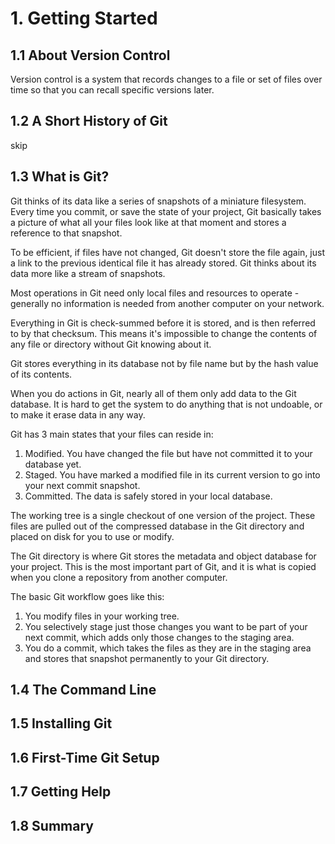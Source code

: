 # 1. Getting Started
## 1.1 About Version Control
Version control is a system that records changes to a file or set of files over time so that you can recall specific versions later.

## 1.2 A Short History of Git
skip

## 1.3 What is Git?
Git thinks of its data like a series of snapshots of a miniature filesystem. Every time you commit, or save the state of your project, Git basically takes a picture of what all your files look like at that moment and stores a reference to that snapshot. 

To be efficient, if files have not changed, Git doesn't store the file again, just a link to the previous identical file it has already stored. Git thinks about its data more like a stream of snapshots.

Most operations in Git need only local files and resources to operate - generally no information is needed from another computer on your network.

Everything in Git is check-summed before it is stored, and is then referred to by that checksum. This means it's impossible to change the contents of any file or directory without Git knowing about it. 

Git stores everything in its database not by file name but by the hash value of its contents.

When you do actions in Git, nearly all of them only add data to the Git database. It is hard to get the system to do anything that is not undoable, or to make it erase data in any way.

Git has 3 main states that your files can reside in:
1. Modified. You have changed the file but have not committed it to your database yet.
2. Staged. You have marked a modified file in its current version to go into your next commit snapshot.
3. Committed. The data is safely stored in your local database.

The working tree is a single checkout of one version of the project. These files are pulled out of the compressed database in the Git directory and placed on disk for you to use or modify.

The Git directory is where Git stores the metadata and object database for your project. This is the most important part of Git, and it is what is copied when you clone a repository from another computer.

The basic Git workflow goes like this:
1. You modify files in your working tree.
2. You selectively stage just those changes you want to be part of your next commit, which adds only those changes to the staging area.
3. You do a commit, which takes the files as they are in the staging area and stores that snapshot permanently to your Git directory.

## 1.4 The Command Line



## 1.5 Installing Git



## 1.6 First-Time Git Setup



## 1.7 Getting Help



## 1.8 Summary



